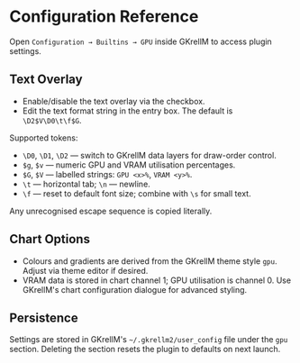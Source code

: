 # Configuration Reference

Open `Configuration → Builtins → GPU` inside GKrellM to access plugin settings.

## Text Overlay
- Enable/disable the text overlay via the checkbox.
- Edit the text format string in the entry box. The default is `\D2$V\D0\t\f$G`.

Supported tokens:
- `\D0`, `\D1`, `\D2` — switch to GKrellM data layers for draw-order control.
- `$g`, `$v` — numeric GPU and VRAM utilisation percentages.
- `$G`, `$V` — labelled strings: `GPU <x>%`, `VRAM <y>%`.
- `\t` — horizontal tab; `\n` — newline.
- `\f` — reset to default font size; combine with `\s` for small text.

Any unrecognised escape sequence is copied literally.

## Chart Options
- Colours and gradients are derived from the GKrellM theme style `gpu`. Adjust via theme editor if desired.
- VRAM data is stored in chart channel 1; GPU utilisation is channel 0. Use GKrellM's chart configuration dialogue for advanced styling.

## Persistence
Settings are stored in GKrellM's `~/.gkrellm2/user_config` file under the `gpu` section. Deleting the section resets the plugin to defaults on next launch.
